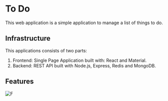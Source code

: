 # To Do
This web application is a simple application to manage a list of things to do.

## Infrastructure

This applications consists of two parts:
  1. Frontend: Single Page Application built with: React and Material.
  2. Backend: REST API built with Node.js, Express, Redis and MongoDB.

## Features

![F](https://user-images.githubusercontent.com/63356649/127074968-f05f3470-bdd9-48d8-a56a-9b0e0ffca74e.JPG)

